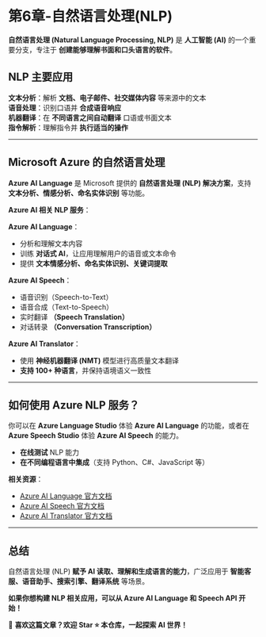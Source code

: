 # 第6章-自然语言处理(NLP)

**自然语言处理 (Natural Language Processing, NLP)** 是 **人工智能 (AI)** 的一个重要分支，专注于 **创建能够理解书面和口头语言的软件**。  

## **NLP 主要应用**

**文本分析**：解析 **文档、电子邮件、社交媒体内容** 等来源中的文本  
**语音处理**：识别口语并 **合成语音响应**  
**机器翻译**：在 **不同语言之间自动翻译** 口语或书面文本  
**指令解析**：理解指令并 **执行适当的操作**  

---

## Microsoft Azure 的自然语言处理  

**Azure AI Language** 是 Microsoft 提供的 **自然语言处理 (NLP) 解决方案**，支持 **文本分析、情感分析、命名实体识别** 等功能。  

**Azure AI 相关 NLP 服务**：

**Azure AI Language**：

- 分析和理解文本内容
- 训练 **对话式 AI**，让应用理解用户的语音或文本命令  
- 提供 **文本情感分析、命名实体识别、关键词提取**  

**Azure AI Speech**：

- 语音识别（Speech-to-Text）
- 语音合成（Text-to-Speech）
- 实时翻译 **（Speech Translation）**
- 对话转录 **（Conversation Transcription）**  

**Azure AI Translator**：

- 使用 **神经机器翻译 (NMT)** 模型进行高质量文本翻译  
- **支持 100+ 种语言**，并保持语境语义一致性  

---

## 如何使用 Azure NLP 服务？  

你可以在 **Azure Language Studio** 体验 **Azure AI Language** 的功能，或者在 **Azure Speech Studio** 体验 **Azure AI Speech** 的能力。  

- **在线测试** NLP 能力  
- **在不同编程语言中集成**（支持 Python、C#、JavaScript 等）  

 **相关资源**：

- [Azure AI Language 官方文档](https://learn.microsoft.com/en-us/azure/ai-services/language-service/)  
- [Azure AI Speech 官方文档](https://learn.microsoft.com/en-us/azure/ai-services/speech-service/)  
- [Azure AI Translator 官方文档](https://learn.microsoft.com/en-us/azure/ai-services/translator/)  

---

## 总结  

自然语言处理 (NLP) **赋予 AI 读取、理解和生成语言的能力**，广泛应用于 **智能客服、语音助手、搜索引擎、翻译系统** 等场景。  

 **如果你想构建 NLP 相关应用，可以从 Azure AI Language 和 Speech API 开始！**  

📢 **喜欢这篇文章？欢迎 Star ⭐ 本仓库，一起探索 AI 世界！**
